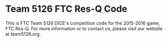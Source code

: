 # Team 5126 FTC Res-Q Code
This is FTC Team 5126 DICE's competition code for the 2015-2016 game, FTC Res-Q.  For more information or to contact us, please visit our website at team5126.org.
